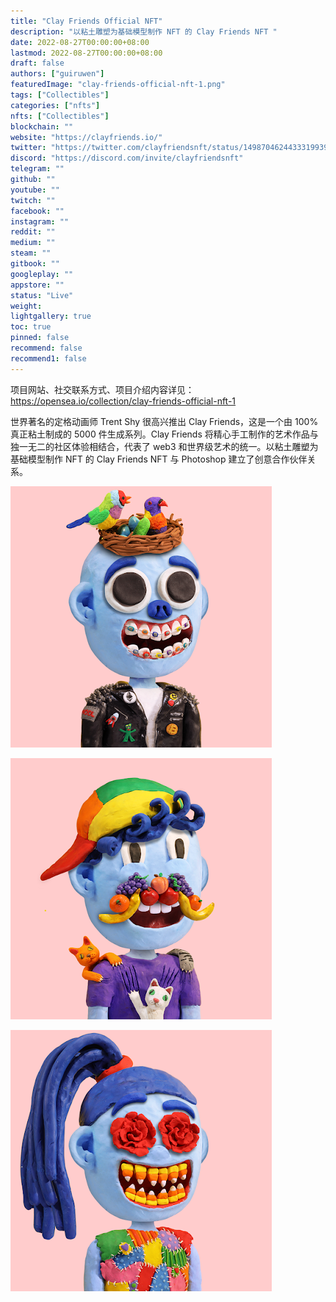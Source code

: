 ```yaml
---
title: "Clay Friends Official NFT"
description: "以粘土雕塑为基础模型制作 NFT 的 Clay Friends NFT "
date: 2022-08-27T00:00:00+08:00
lastmod: 2022-08-27T00:00:00+08:00
draft: false
authors: ["guiruwen"]
featuredImage: "clay-friends-official-nft-1.png"
tags: ["Collectibles"]
categories: ["nfts"]
nfts: ["Collectibles"]
blockchain: ""
website: "https://clayfriends.io/"
twitter: "https://twitter.com/clayfriendsnft/status/1498704624433319939"
discord: "https://discord.com/invite/clayfriendsnft"
telegram: ""
github: ""
youtube: ""
twitch: ""
facebook: ""
instagram: ""
reddit: ""
medium: ""
steam: ""
gitbook: ""
googleplay: ""
appstore: ""
status: "Live"
weight: 
lightgallery: true
toc: true
pinned: false
recommend: false
recommend1: false
---
```

项目网站、社交联系方式、项目介绍内容详见：https://opensea.io/collection/clay-friends-official-nft-1

世界著名的定格动画师 Trent Shy 很高兴推出 Clay Friends，这是一个由 100% 真正粘土制成的 5000 件生成系列。Clay Friends 将精心手工制作的艺术作品与独一无二的社区体验相结合，代表了 web3 和世界级艺术的统一。以粘土雕塑为基础模型制作 NFT 的 Clay Friends NFT 与 Photoshop 建立了创意合作伙伴关系。

![nft](01.png)

![nft](02.png)

![nft](03.png)